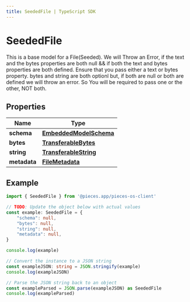 ```yaml
---
title: SeededFile | TypeScript SDK
---
```



# SeededFile

This is a base model for a File(Seeded).  We will Throw an Error, if the text and the bytes properties are both null && if both the text and bytes properties are both defined. Ensure that you pass either a text or bytes property.  bytes and string are both optionl but, if both are null or both are defined we will throw an error. So You will be required to pass one or the other, NOT both.

## Properties

Name | Type
------------ | -------------
**schema** | [**EmbeddedModelSchema**](EmbeddedModelSchema)
**bytes** | [**TransferableBytes**](TransferableBytes)
**string** | [**TransferableString**](TransferableString)
**metadata** | [**FileMetadata**](FileMetadata)

## Example

```typescript
import { SeededFile } from '@pieces.app/pieces-os-client'

// TODO: Update the object below with actual values
const example: SeededFile = {
    "schema": null,
    "bytes": null,
    "string": null,
    "metadata": null,
}

console.log(example)

// Convert the instance to a JSON string
const exampleJSON: string = JSON.stringify(example)
console.log(exampleJSON)

// Parse the JSON string back to an object
const exampleParsed = JSON.parse(exampleJSON) as SeededFile
console.log(exampleParsed)
```


